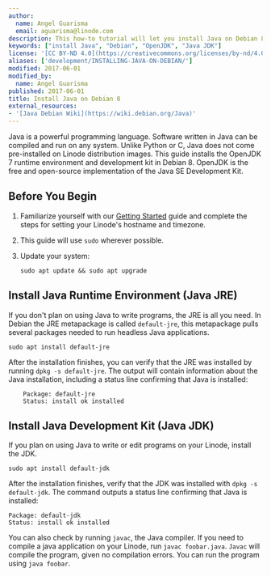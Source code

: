```yaml
---
author:
  name: Angel Guarisma
  email: aguarisma@linode.com
description: This how-to tutorial will let you install Java on Debian 8
keywords: ["install Java", "Debian", "OpenJDK", "Java JDK"]
license: '[CC BY-ND 4.0](https://creativecommons.org/licenses/by-nd/4.0)'
aliases: ['development/INSTALLING-JAVA-ON-DEBIAN/']
modified: 2017-06-01
modified_by:
  name: Angel Guarisma
published: 2017-06-01
title: Install Java on Debian 8
external_resources:
- '[Java Debian Wiki](https://wiki.debian.org/Java)'
---
```


Java is a powerful programming language. Software written in Java can be compiled and run on any system. Unlike Python or C, Java does not come pre-installed on Linode distribution images. This guide installs the OpenJDK 7 runtime environment and development kit in Debian 8. OpenJDK is the free and open-source implementation of the Java SE Development Kit.

## Before You Begin

1.  Familiarize yourself with our [Getting Started](/content/getting-started) guide and complete the steps for setting your Linode's hostname and timezone.

2.  This guide will use `sudo` wherever possible.

3.  Update your system:

        sudo apt update && sudo apt upgrade


## Install Java Runtime Environment (Java JRE)

If you don't plan on using Java to write programs, the JRE is all you need. In Debian the JRE metapackage is called `default-jre`, this metapackage pulls several packages needed to run headless Java applications.

	sudo apt install default-jre

After the installation finishes, you can verify that the JRE was installed by running `dpkg -s default-jre`. The output will contain information about the Java installation, including a status line confirming that Java is installed:

        Package: default-jre
        Status: install ok installed

## Install Java Development Kit (Java JDK)

If you plan on using Java to write or edit programs on your Linode, install the JDK.

	sudo apt install default-jdk

After the installation finishes, verify that the JDK was installed with `dpkg -s default-jdk`. The command outputs a status line confirming that Java is installed:

	Package: default-jdk
	Status: install ok installed

You can also check by running `javac`, the Java compiler. If you need to compile a java application on your Linode, run `javac foobar.java`. `Javac` will compile the program, given no compilation errors. You can run the program using `java foobar`.
